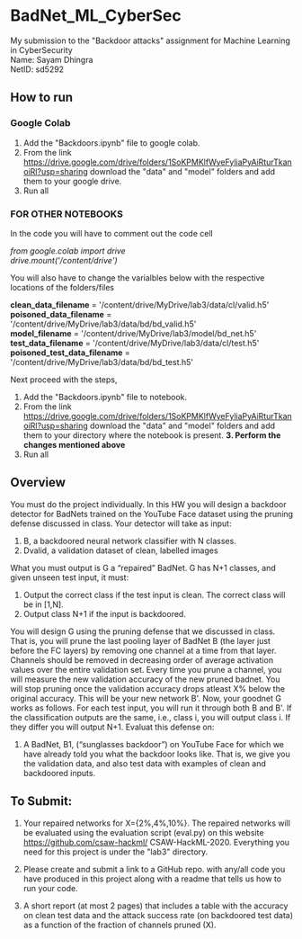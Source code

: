 # BadNet_ML_CyberSec
My submission to the "Backdoor attacks" assignment for Machine Learning in CyberSecurity <br>
Name: Sayam Dhingra <br>
NetID: sd5292 

## How to run 

### Google Colab
1. Add the "Backdoors.ipynb" file to google colab.
2. From the link https://drive.google.com/drive/folders/1SoKPMKlfWyeFyliaPyAiRturTkanoiRl?usp=sharing download the "data" and "model" folders and add them to your google drive.
4. Run all 

### FOR OTHER NOTEBOOKS
In the code you will have to comment out the code cell 

_from google.colab import drive <br>
drive.mount('/content/drive')_


You will also have to change the varialbles below with the respective locations of the folders/files

**clean_data_filename** = '/content/drive/MyDrive/lab3/data/cl/valid.h5' <br>
**poisoned_data_filename** = '/content/drive/MyDrive/lab3/data/bd/bd_valid.h5' <br>
**model_filename** = '/content/drive/MyDrive/lab3/model/bd_net.h5' <br>
**test_data_filename** = '/content/drive/MyDrive/lab3/data/cl/test.h5' <br>
**poisoned_test_data_filename** = '/content/drive/MyDrive/lab3/data/bd/bd_test.h5' <br>

Next proceed with the steps, 

1. Add the "Backdoors.ipynb" file to notebook.
2. From the link https://drive.google.com/drive/folders/1SoKPMKlfWyeFyliaPyAiRturTkanoiRl?usp=sharing download the "data" and "model" folders and add them to your directory where the notebook is present.
**3. Perform the changes mentioned above**
4. Run all 

## Overview 
You must do the project individually. In this HW you will design a backdoor detector for
BadNets trained on the YouTube Face dataset using the pruning defense discussed in
class. Your detector will take as input:

1. B, a backdoored neural network classifier with N classes.
2. Dvalid, a validation dataset of clean, labelled images

What you must output is G a “repaired” BadNet. G has N+1 classes, and given unseen test
input, it must:

1. Output the correct class if the test input is clean. The correct class will be in [1,N].
2. Output class N+1 if the input is backdoored.

You will design G using the pruning defense that we discussed in class. That is, you will prune
the last pooling layer of BadNet B (the layer just before the FC layers) by removing one
channel at a time from that layer. Channels should be removed in decreasing order of average
activation values over the entire validation set. Every time you prune a channel, you will
measure the new validation accuracy of the new pruned badnet. You will stop pruning once the
validation accuracy drops atleast X% below the original accuracy. This will be your new
network B'.
Now, your goodnet G works as follows. For each test input, you will run it through both B and
B'. If the classification outputs are the same, i.e., class i, you will output class i. If they differ you
will output N+1. Evaluat this defense on:

1. A BadNet, B1, (“sunglasses backdoor”) on YouTube Face for which we have already
told you what the backdoor looks like. That is, we give you the validation data, and
also test data with examples of clean and backdoored inputs.

## To Submit: 

1. Your repaired networks for X={2%,4%,10%}. The repaired networks will be evaluated
using the evaluation script (eval.py) on this website https://github.com/csaw-hackml/
CSAW-HackML-2020. Everything you need for this project is under the "lab3" directory.

2. Please create and submit a link to a GitHub repo. with any/all code you have produced in
this project along with a readme that tells us how to run your code.

3. A short report (at most 2 pages) that includes a table with the accuracy on clean test data
and the attack success rate (on backdoored test data) as a function of the fraction of
channels pruned (X).


